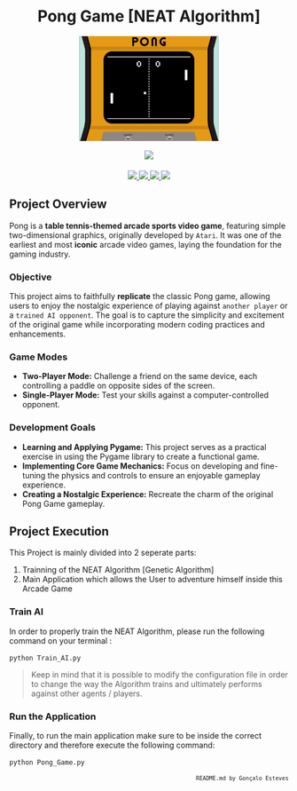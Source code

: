 <p>
<div align="center">

# Pong Game [NEAT Algorithm]
</div>
</p>

<p align="center" width="100%">
    <img src="./Pong Game/Assets/Pong_Game.gif" width="50%" height="50%" />
</p>

<div align="center">
    <a>
        <img src="https://img.shields.io/badge/Made%20with-Python-white?style=for-the-badge&logo=Python&logoColor=white">
    </a>
</div>

<br/>

<div align="center">
    <a href="https://github.com/EstevesX10/Pong-Game/blob/main/LICENSE">
        <img src="https://img.shields.io/github/license/EstevesX10/Pong-Game?style=flat&logo=gitbook&logoColor=white&label=License&color=white">
    </a>
    <a href="">
        <img src="https://img.shields.io/github/repo-size/EstevesX10/Pong-Game?style=flat&logo=googlecloudstorage&logoColor=white&logoSize=auto&label=Repository%20Size&color=white">
    </a>
    <a href="">
        <img src="https://img.shields.io/github/stars/EstevesX10/Pong-Game?style=flat&logo=adafruit&logoColor=white&logoSize=auto&label=Stars&color=white">
    </a>
    <a href="https://github.com/EstevesX10/Pong-Game/blob/main/DEPENDENCIES.md">
        <img src="https://img.shields.io/badge/Dependencies-DEPENDENCIES.md-white?style=flat&logo=anaconda&logoColor=white&logoSize=auto&color=white"> 
    </a>
</div>

## Project Overview

Pong is a **table tennis-themed arcade sports video game**, featuring simple two-dimensional graphics, originally developed by `Atari`. It was one of the earliest and most **iconic** arcade video games, laying the foundation for the gaming industry.

### Objective

This project aims to faithfully **replicate** the classic Pong game, allowing users to enjoy the nostalgic experience of playing against ``another player`` or a ``trained AI opponent``. The goal is to capture the simplicity and excitement of the original game while incorporating modern coding practices and enhancements.

### Game Modes

- **Two-Player Mode:** Challenge a friend on the same device, each controlling a paddle on opposite sides of the screen.
- **Single-Player Mode:** Test your skills against a computer-controlled opponent.

### Development Goals

- **Learning and Applying Pygame:** This project serves as a practical exercise in using the Pygame library to create a functional game.
- **Implementing Core Game Mechanics:** Focus on developing and fine-tuning the physics and controls to ensure an enjoyable gameplay experience.
- **Creating a Nostalgic Experience:** Recreate the charm of the original Pong Game gameplay.

## Project Execution

This Project is mainly divided into 2 seperate parts:

1. Trainning of the NEAT Algorithm [Genetic Algorithm]
2. Main Application which allows the User to adventure himself inside this Arcade Game

### Train AI

In order to properly train the NEAT Algorithm, please run the following command on your terminal :

    python Train_AI.py

> Keep in mind that it is possible to modify the configuration file in order to change the way the Algorithm trains and ultimately performs against other agents / players.

### Run the Application

Finally, to run the main application make sure to be inside the correct directory and therefore execute the following command:

    python Pong_Game.py

<div align="right">
<sub>
<!-- <sup></sup> -->

`README.md by Gonçalo Esteves`
</sub>
</div>